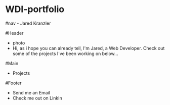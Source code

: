 # WDI-portfolio

#nav - Jared Kranzler

#Header
* photo
* Hi, as i hope you can already tell, I'm Jared, a Web Developer. Check out some of the projects I've been working on below...

#Main
* Projects

#Footer
* Send me an Email
* Check me out on LinkIn



